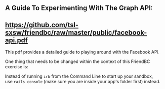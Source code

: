 ## A Guide To Experimenting With The Graph API:

## https://github.com/tsl-sxsw/friendbc/raw/master/public/facebook-api.pdf

This pdf provides a detailed guide to playing around with the Facebook API.

One thing that needs to be changed within the context of this FriendBC exercise is:

Instead of running `irb` from the Command Line to start up your sandbox, use `rails console` (make sure you are inside your app's folder first) instead.
